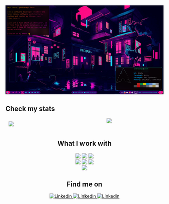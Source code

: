 <img src=".assents/background.png">

<h2>Check my stats</h2>
<article style="width: 100%; display: inline-flex;">
  <img style="width: 60%; padding: 10px;" src="https://github-readme-stats.vercel.app/api?username=AndresMpa&show_icons=true&theme=tokyonight">
  <img style="" src="https://github-readme-stats.vercel.app/api/top-langs/?username=AndresMpa&layout=compact&hide=jupyter%20%notebook&langs_count=10">
</article>

<section  style="margin: 0 auto;">
  <h2 style="text-align: center;">What I work with</h2>

  <article style="text-align: center;">
    <img src="https://img.shields.io/badge/-Linux-black?style=for-the-badge&logo=Linux">
    <img src="https://img.shields.io/badge/Arch%20Linux-darkblue?style=for-the-badge&logo=Arch%20Linux">
    <img src="https://img.shields.io/badge/-Terminal-black?style=for-the-badge&logo=iTerm2">
  </article>
  <article style="text-align: center;">
    <img src="https://img.shields.io/badge/-javascript-white?style=for-the-badge&logo=javascript">
    <img src="https://img.shields.io/badge/-python-yellow?style=for-the-badge&logo=python">
    <img src="https://img.shields.io/badge/-bash-black?style=for-the-badge&logo=GNU%20Bash">
  </article>
  <article style="text-align: center;">
    <img src="https://img.shields.io/badge/-vue-darkgreen?style=for-the-badge&logo=Vue.js">
  </article>
</section>

<section style="text-align: center;">
  <h2>Find me on</h2>
  
  <article>
    <a href="https://www.linkedin.com/in/andres-m-prieto/?locale=en_US">
      <img src="https://img.shields.io/badge/-linkedin-blue?style=for-the-badge&logo=linkedin" alt="Linkedin">
    </a>
    <a href="https://andresprieto-25116.medium.com/">
      <img src="https://img.shields.io/badge/-medium-black?style=for-the-badge&logo=medium" alt="Linkedin">
    </a>
    <a href="TheDreamerKing#0141">
      <img src="https://img.shields.io/badge/-discord-darkgray?style=for-the-badge&logo=discord" alt="Linkedin">
    </a>
  </article>
</section>
